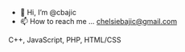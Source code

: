 - 👋 Hi, I’m @cbajic
- 📫 How to reach me ... chelsiebajic@gmail.com

C++, JavaScript, PHP, HTML/CSS

<!---
cbajic/cbajic is a ✨ special ✨ repository because its `README.md` (this file) appears on your GitHub profile.
You can click the Preview link to take a look at your changes.
--->
